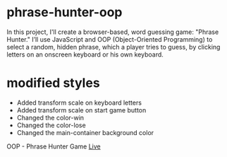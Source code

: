 # phrase-hunter-oop
 
In this project, I'll create a browser-based, word guessing game: "Phrase Hunter."
I’ll use JavaScript and OOP (Object-Oriented Programming) to select a random, hidden phrase, which a player tries to guess,
by clicking letters on an onscreen keyboard or his own keyboard.

# modified styles

* Added transform scale on keyboard letters
* Added transform scale on start game button
* Changed the color-win 
* Changed the color-lose
* Changed the main-container background color

OOP - Phrase Hunter Game [Live](https://getoarm.github.io/oop-phrase-hunter/)
